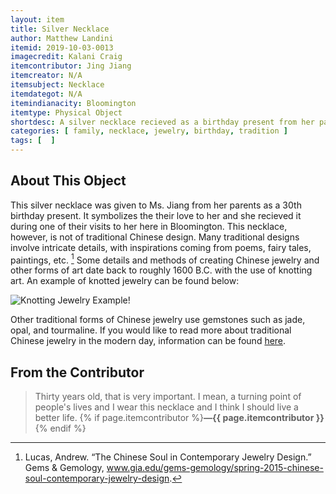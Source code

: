 ```yaml
---
layout: item
title: Silver Necklace
author: Matthew Landini
itemid: 2019-10-03-0013
imagecredit: Kalani Craig
itemcontributor: Jing Jiang
itemcreator: N/A
itemsubject: Necklace
itemdategot: N/A
itemindianacity: Bloomington
itemtype: Physical Object
shortdesc: A silver necklace recieved as a birthday present from her parents in China
categories: [ family, necklace, jewelry, birthday, tradition ]
tags: [  ]
---
```

## About This Object

This silver necklace was given to Ms. Jiang from her parents as a 30th birthday present. It symbolizes the their love to her and she recieved it during one of their visits to her here in Bloomington. This necklace, however, is not of traditional Chinese design. Many traditional designs involve intricate details, with inspirations coming from poems, fairy tales, paintings, etc. [^1] Some details and methods of creating Chinese jewelry and other forms of art date back to roughly 1600 B.C. with the use of knotting art. An example of knotted jewelry can be found below:

![Knotting Jewelry Example](/IUBHistoryHarvest/assets/images/knotting_example.jpg)!

Other traditional forms of Chinese jewelry use gemstones such as jade, opal, and tourmaline. If you would like to read more about traditional Chinese jewelry in the modern day, information can be found [here](https://www.gia.edu/gems-gemology/spring-2015-chinese-soul-contemporary-jewelry-design).

## From the Contributor

>Thirty years old, that is very important. I mean, a turning point of people's lives and I wear this necklace and I think I should live a better life. {% if page.itemcontributor %}**—{{ page.itemcontributor }}**{% endif %}

[^1]: Lucas, Andrew. “The Chinese Soul in Contemporary Jewelry Design.” Gems & Gemology, www.gia.edu/gems-gemology/spring-2015-chinese-soul-contemporary-jewelry-design.
